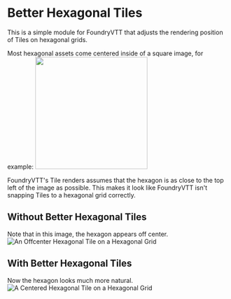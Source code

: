 # Better Hexagonal Tiles

This is a simple module for FoundryVTT that adjusts the rendering position of Tiles on hexagonal grids.

Most hexagonal assets come centered inside of a square image, for example:
<img src="https://i.imgur.com/HK2qImc.png" width="256" height="256">

FoundryVTT's Tile renders assumes that the hexagon is as close to the top left of the image as possible. This makes it look like FoundryVTT isn't snapping Tiles to a hexagonal grid correctly.

## Without Better Hexagonal Tiles
Note that in this image, the hexagon appears off center.
![An Offcenter Hexagonal Tile on a Hexagonal Grid](https://i.imgur.com/I0WxlId.png)

## With Better Hexagonal Tiles
Now the hexagon looks much more natural.
![A Centered Hexagonal Tile on a Hexagonal Grid](https://i.imgur.com/rvK0iYe.png)